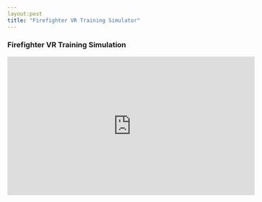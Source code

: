 ```yaml
---
layout:post
title: "Firefighter VR Training Simulator"
---
```

### Firefighter VR Training Simulation

<iframe width="560" height="315" src="https://www.youtube.com/embed/8M6PUIhqt1A?rel=0" frameborder="0" allow="autoplay; encrypted-media" allowfullscreen></iframe>
